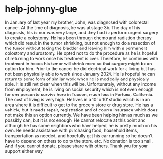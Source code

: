 # help-johnny-glue
In January of last year my brother, John, was diagnosed with colorectal cancer. At the
time of diagnosis, he was at stage 3b. The day of his diagnosis, his tumor was very
large, and they had to perform urgent surgery to create a colostomy. He has been
through chemo and radiation therapy which did result in the tumor shrinking, but not
enough to do a resection of the tumor without taking the bladder and leaving him with a
permanent colostomy and urostomy. He opted not to do the procedure as he is hopeful
of returning to work once his treatment is over. Therefore, he continues with treatment in
hopes his tumor will shrink more so that surgery might be an option for him. Prior to
the cancer he did electrical work for a living but has not been physically able to work
since January 2024. He is hopeful he can return to some form of similar work when he
is medically and physically able. It is still not clear when this will be. Unfortunately,
without any income from employment, he is living on social security which is not even
enough for one person to survive here in Tucson, much less in Fortuna, California. The
cost of living is very high. He lives in a 10’ x 10’ studio which is in an area where it is
difficult to get to the grocery store or drug store. He has a vehicle, but it needs repair,
registration and of course insurance which does not make this an option currently. We
have been helping him as much as we possibly can, but it is not enough. He cannot
relocate at this point and although he has some neighbors who have helped, he is pretty
much on his own. He needs assistance with purchasing food, household items,
transportation as needed, and hopefully get his car running so he doesn’t have to
depend on others to go to the store, etc. No donation is too small. And if you cannot
donate, please share with others. Thank you for your support either way
